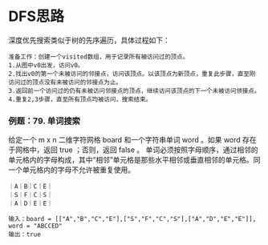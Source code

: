 # DFS思路

深度优先搜索类似于树的先序遍历，具体过程如下：

```
准备工作：创建一个visited数组，用于记录所有被访问过的顶点。
1.从图中v0出发，访问v0。
2.找出v0的第一个未被访问的邻接点，访问该顶点。以该顶点为新顶点，重复此步骤，直至刚访问过的顶点没有未被访问的邻接点为止。
3.返回前一个访问过的仍有未被访问邻接点的顶点，继续访问该顶点的下一个未被访问领接点。
4.重复2,3步骤，直至所有顶点均被访问，搜索结束。
```
### 例题：79. 单词搜索
给定一个 m x n 二维字符网格 board 和一个字符串单词 word 。如果 word 存在于网格中，返回 true ；否则，返回 false 。
单词必须按照字母顺序，通过相邻的单元格内的字母构成，其中“相邻”单元格是那些水平相邻或垂直相邻的单元格。同一个单元格内的字母不允许被重复使用。
```
｜A｜B｜C｜E｜
｜S｜F｜C｜S｜
｜A｜D｜E｜E｜

输入：board = [["A","B","C","E"],["S","F","C","S"],["A","D","E","E"]], word = "ABCCED"
输出：true
```



